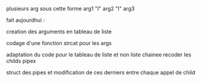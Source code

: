 plusieurs arg sous cette forme 
arg1 "I" arg2 "I" arg3

fait aujourdhui :

creation des arguments en tableau de liste

codage d'une fonction strcat pour les args

adaptation du code pour le tableau de liste et non liste chainee
recoder les childs pipex

struct des pipes et modification de ces derniers entre chaque appel de child